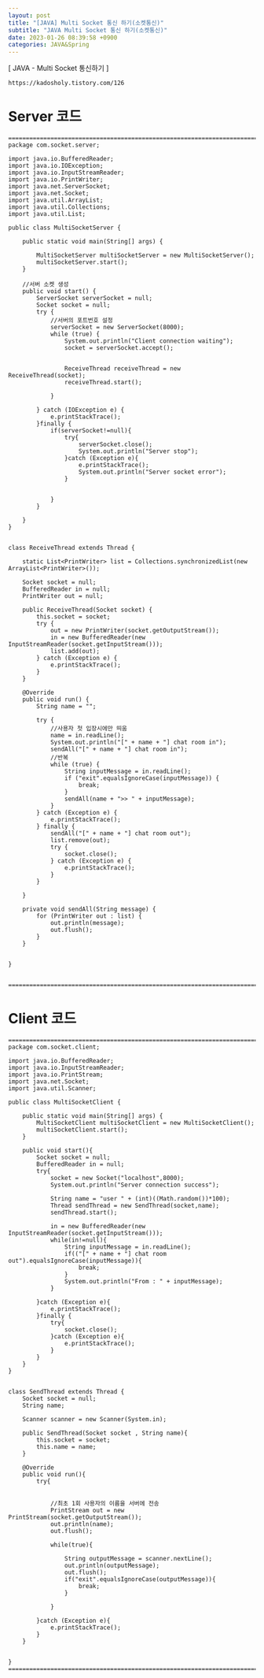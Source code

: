 ```yaml
---
layout: post
title: "[JAVA] Multi Socket 통신 하기(소켓통신)"
subtitle: "JAVA Multi Socket 통신 하기(소켓통신)"
date: 2023-01-26 08:39:58 +0900
categories: JAVA&Spring
---
```

[ JAVA - Multi Socket 통신하기 ]

	https://kadosholy.tistory.com/126


# Server 코드

	=================================================================================================================
	package com.socket.server;

	import java.io.BufferedReader;
	import java.io.IOException;
	import java.io.InputStreamReader;
	import java.io.PrintWriter;
	import java.net.ServerSocket;
	import java.net.Socket;
	import java.util.ArrayList;
	import java.util.Collections;
	import java.util.List;

	public class MultiSocketServer {

		public static void main(String[] args) {

			MultiSocketServer multiSocketServer = new MultiSocketServer();
			multiSocketServer.start();
		}

		//서버 소켓 생성
		public void start() {
			ServerSocket serverSocket = null;
			Socket socket = null;
			try {
				//서버의 포트번호 설정
				serverSocket = new ServerSocket(8000);
				while (true) {
					System.out.println("Client connection waiting");
					socket = serverSocket.accept();


					ReceiveThread receiveThread = new ReceiveThread(socket);
					receiveThread.start();

				}

			} catch (IOException e) {
				e.printStackTrace();
			}finally {
				if(serverSocket!=null){
					try{
						serverSocket.close();
						System.out.println("Server stop");
					}catch (Exception e){
						e.printStackTrace();
						System.out.println("Server socket error");
					}


				}
			}

		}
	}


	class ReceiveThread extends Thread {

		static List<PrintWriter> list = Collections.synchronizedList(new ArrayList<PrintWriter>());

		Socket socket = null;
		BufferedReader in = null;
		PrintWriter out = null;

		public ReceiveThread(Socket socket) {
			this.socket = socket;
			try {
				out = new PrintWriter(socket.getOutputStream());
				in = new BufferedReader(new InputStreamReader(socket.getInputStream()));
				list.add(out);
			} catch (Exception e) {
				e.printStackTrace();
			}
		}

		@Override
		public void run() {
			String name = "";

			try {
				//사용자 첫 입장시에만 띄움
				name = in.readLine();
				System.out.println("[" + name + "] chat room in");
				sendAll("[" + name + "] chat room in");
				//반복
				while (true) {
					String inputMessage = in.readLine();
					if ("exit".equalsIgnoreCase(inputMessage)) {
						break;
					}
					sendAll(name + ">> " + inputMessage);
				}
			} catch (Exception e) {
				e.printStackTrace();
			} finally {
				sendAll("[" + name + "] chat room out");
				list.remove(out);
				try {
					socket.close();
				} catch (Exception e) {
					e.printStackTrace();
				}
			}

		}

		private void sendAll(String message) {
			for (PrintWriter out : list) {
				out.println(message);
				out.flush();
			}
		}


	}


	=================================================================================================================



# Client 코드

	=================================================================================================================
	package com.socket.client;

	import java.io.BufferedReader;
	import java.io.InputStreamReader;
	import java.io.PrintStream;
	import java.net.Socket;
	import java.util.Scanner;

	public class MultiSocketClient {

		public static void main(String[] args) {
			MultiSocketClient multiSocketClient = new MultiSocketClient();
			multiSocketClient.start();
		}

		public void start(){
			Socket socket = null;
			BufferedReader in = null;
			try{
				socket = new Socket("localhost",8000);
				System.out.println("Server connection success");

				String name = "user " + (int)((Math.random())*100);
				Thread sendThread = new SendThread(socket,name);
				sendThread.start();

				in = new BufferedReader(new InputStreamReader(socket.getInputStream()));
				while(in!=null){
					String inputMessage = in.readLine();
					if(("[" + name + "] chat room out").equalsIgnoreCase(inputMessage)){
						break;
					}
					System.out.println("From : " + inputMessage);
				}

			}catch (Exception e){
				e.printStackTrace();
			}finally {
				try{
					socket.close();
				}catch (Exception e){
					e.printStackTrace();
				}
			}
		}
	}


	class SendThread extends Thread {
		Socket socket = null;
		String name;

		Scanner scanner = new Scanner(System.in);

		public SendThread(Socket socket , String name){
			this.socket = socket;
			this.name = name;
		}

		@Override
		public void run(){
			try{


				//최초 1회 사용자의 이름을 서버에 전송
				PrintStream out = new PrintStream(socket.getOutputStream());
				out.println(name);
				out.flush();

				while(true){

					String outputMessage = scanner.nextLine();
					out.println(outputMessage);
					out.flush();
					if("exit".equalsIgnoreCase(outputMessage)){
						break;
					}
					
				}

			}catch (Exception e){
				e.printStackTrace();
			}
		}


	}
	=================================================================================================================
